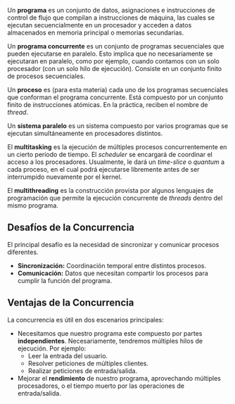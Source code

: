 Un **programa** es un conjunto de datos, asignaciones e instrucciones de control de flujo que compilan a instrucciones de máquina, las cuales se ejecutan secuencialmente en un procesador y acceden a datos almacenados en memoria principal o memorias secundarias.

Un **programa concurrente** es un conjunto de programas secuenciales que pueden ejecutarse en paralelo. Esto implica que no necesariamente se ejecutaran en paralelo, como por ejemplo, cuando contamos con un solo procesador (con un solo hilo de ejecución). Consiste en un conjunto finito de procesos secuenciales.

Un **proceso** es (para esta materia) cada uno de los programas secuenciales que conforman el programa concurrente. Está compuesto por un conjunto finito de instrucciones atómicas. En la práctica, reciben el nombre de *thread*.

Un **sistema paralelo** es un sistema compuesto por varios programas que se ejecutan simultáneamente en procesadores distintos.

El **multitasking** es la ejecución de múltiples procesos concurrentemente en un cierto periodo de tiempo. El *scheduler* se encargará de coordinar el acceso a los procesadores. Usualmente, le dará un *time-slice* o *quantum* a cada proceso, en el cual podrá ejecutarse libremente antes de ser interrumpido nuevamente por el kernel.

El **multithreading** es la construcción provista por algunos lenguajes de programación que permite la ejecución concurrente de *threads* dentro del mismo programa.

## Desafíos de la Concurrencia

El principal desafío es la necesidad de sincronizar y comunicar procesos diferentes.

- **Sincronización:** Coordinación temporal entre distintos procesos.
- **Comunicación:** Datos que necesitan compartir los procesos para cumplir la función del programa.

## Ventajas de la Concurrencia

La concurrencia es útil en dos escenarios principales:

- Necesitamos que nuestro programa este compuesto por partes **independientes**. Necesariamente, tendremos múltiples hilos de ejecución. Por ejemplo:
	- Leer la entrada del usuario.
	- Resolver peticiones de múltiples clientes.
	- Realizar peticiones de entrada/salida.
- Mejorar el **rendimiento** de nuestro programa, aprovechando múltiples procesadores, o el tiempo muerto por las operaciones de entrada/salida.
